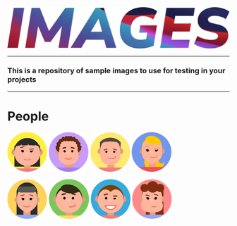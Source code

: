 <img src="./images/images-title.png"/>

---

### This is a repository of sample images to use for testing in your projects

---

<h1> People </h1>

<p float="left">
<img style="display:inline-block" height=90 src="./images/src/people/1.png"/>
<img style="display:inline-block" height=90 src="./images/src/people/2.png"/>
<img style="display:inline-block" height=90 src="./images/src/people/3.png"/>
<img style="display:inline-block" height=90 src="./images/src/people/4.png"/>
</p>

<p float="left">
<img style="display:inline-block" height=90 src="./images/src/people/5.png"/>
<img style="display:inline-block" height=90 src="./images/src/people/6.png"/>
<img style="display:inline-block" height=90 src="./images/src/people/7.png"/>
<img style="display:inline-block" height=90 src="./images/src/people/8.png"/>
</p>
